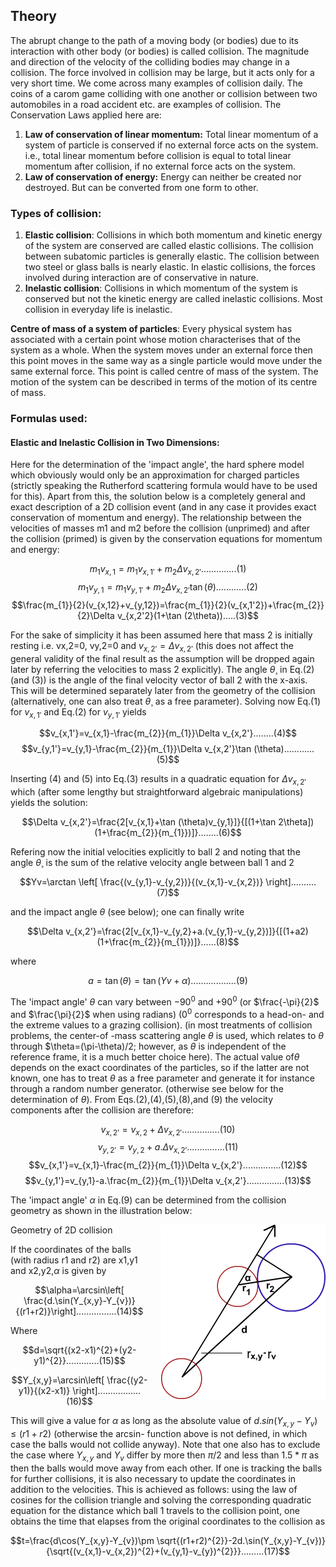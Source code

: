 ## Theory 

The abrupt change to the path of a moving body (or bodies) due to its interaction with other body (or bodies) is called collision. The magnitude and direction of the velocity of the colliding bodies may change in a collision. The force involved in collision may be large, but it acts only for a very short time. We come across many examples of collision daily. The coins of a carom game colliding with one another or collision between two automobiles in a road accident etc. are examples of collision. The Conservation Laws applied here are:

1. **Law of conservation of linear momentum:** Total linear momentum of a system of particle is conserved if no external force acts on the system. i.e., total linear momentum before collision is equal to total linear momentum after collision, if no external force acts on the system.
2. **Law of conservation of energy:** Energy can neither be created nor destroyed. But can be converted from one form to other.
 

### Types of collision:
 
1. **Elastic collision**: Collisions in which both momentum and kinetic energy of the system are conserved are called elastic collisions. The collision between subatomic particles is generally elastic. The collision between two steel or glass balls is nearly elastic. In elastic collisions, the forces involved during interaction are of conservative in nature.
2. **Inelastic collision**: Collisions in which momentum of the system is conserved but not the kinetic energy are called inelastic collisions. Most collision in everyday life is inelastic.
 

**Centre of mass of a system of particles**: Every physical system has associated with a certain point whose motion characterises that of the system as a whole. When the system moves under an external force then this point moves in the same way as a single particle would move under the same external force. This point is called centre of mass of the system. The motion of the system can be described in terms of the motion of its centre of mass.
 

### Formulas used:
 

#### Elastic and Inelastic Collision in Two Dimensions:

Here for the determination of the 'impact angle', the hard sphere model which obviously would only be an approximation for charged particles (strictly speaking the Rutherford scattering formula would have to be used for this). Apart from this, the solution below is a completely general and exact description of a 2D collision event (and in any case it provides exact conservation of momentum and energy). The relationship between the velocities of masses m1 and m2 before the collision (unprimed) and after the collision (primed) is given by the conservation equations for momentum and energy:

$$m_{1}v_{x,1}=m_{1}v_{x,1'}+m_{2}\Delta v_{x,2'}..............(1)$$
$$m_{1}v_{y,1}=m_{1}v_{y,1'}+m_{2}\Delta v_{x,2'}\tan (\theta)............(2)$$
$$\frac{m_{1}}{2}(v_{x,12}+v_{y,12})=\frac{m_{1}}{2}(v_{x,1'2})+\frac{m_{2}}{2}\Delta v_{x,2'2}(1+\tan (2\theta)).....(3)$$

For the sake of simplicity it has been assumed here that mass 2 is initially resting i.e. vx,2=0, vy,2=0 and $v_{x,2'}=\Delta v_{x,2'}$ (this does not affect the general validity of the final result as the assumption will be dropped again later by referring the velocities to mass 2 explicitly). The angle $\theta$¸ in Eq.(2) (and (3)) is the angle of the final velocity vector of ball 2 with the x-axis. This will be determined separately later from the geometry of the collision (alternatively, one can also treat $\theta$¸ as a free parameter). Solving now Eq.(1) for $v_{x,1'}$ and Eq.(2) for $v_{y,1'}$ yields

$$v_{x,1'}=v_{x,1}-\frac{m_{2}}{m_{1}}\Delta v_{x,2'}........(4)$$
$$v_{y,1'}=v_{y,1}-\frac{m_{2}}{m_{1}}\Delta v_{x,2'}\tan (\theta)............(5)$$

Inserting (4) and (5) into Eq.(3) results in a quadratic equation for $\Delta v_{x,2'}$ which (after some lengthy but straightforward algebraic manipulations) yields the solution:

$$\Delta v_{x,2'}=\frac{2[v_{x,1}+\tan (\theta)v_{y,1}]}{[(1+\tan 2\theta])(1+\frac{m_{2}}{m_{1}})]}........(6)$$

Refering now the initial velocities explicitly to ball 2 and noting that the angle $\theta$¸ is the sum of the relative velocity angle between ball 1 and 2

$$Yv=\arctan \left[ \frac{(v_{y,1}-v_{y,2})}{(v_{x,1}-v_{x,2})} \right]..........(7)$$

and the impact angle $\theta$ (see below); one can finally write

$$\Delta v_{x,2'}=\frac{2[v_{x,1}-v_{y,2}+a.(v_{y,1}-v_{y,2})]}{[(1+a2)(1+\frac{m_{2}}{m_{1}})]}......(8)$$

where

$$a=\tan (\theta)=\tan (Yv+\alpha)..................(9)$$

The 'impact angle' $\theta$ can vary between $-90^{0}$ and $+90^{0}$ (or $\frac{-\pi}{2}$ and $\frac{\pi}{2}$ when using radians) ($0^{0}$ corresponds to a head-on- and the extreme values to a grazing collision). (in most treatments of collision problems, the center-of -mass scattering angle $\theta$ is used, which relates to $\theta$ through $\theta=(\pi-\theta)/2; however, as $\theta$ is independent of the reference frame, it is a much better choice here). The actual value of$\theta$ depends on the exact coordinates of the particles, so if the latter are not known, one has to treat $\theta$ as a free parameter and generate it for instance through a random number generator. (otherwise see below for the determination of $\theta$). From Eqs.(2),(4),(5),(8),and (9) the velocity components after the collision are therefore:

$$v_{x,2'}=v_{x,2}+\Delta v_{x,2'}...............(10)$$
$$v_{y,2'}=v_{y,2}+a.\Delta v_{x,2'}...............(11)$$
$$v_{x,1'}=v_{x,1}-\frac{m_{2}}{m_{1}}\Delta v_{x,2'}...............(12)$$
$$v_{y,1'}=v_{y,1}-a.\frac{m_{2}}{m_{1}}\Delta v_{x,2'}...............(13)$$

The 'impact angle' $\alpha$ in Eq.(9) can be determined from the collision geometry as shown in the illustration below:

<div style="float: right; margin-left: 20px;"> <img src="./images/figure1.jpg" alt="Figure 1" style="max-width: 300px; height: auto;"> <p style="text-align: center; font-size: smaller; font-style: italic;"></p> </div>

Geometry of 2D collision

If the coordinates of the balls (with radius r1 and r2) are x1,y1 and x2,y2,$\alpha$ is given by

$$\alpha=\arcsin\left[ \frac{d.\sin(Y_{x,y}-Y_{v})}{(r1+r2)}\right]................(14)$$

Where

$$d=\sqrt{(x2-x1)^{2}+(y2-y1)^{2}}.............(15)$$

$$Y_{x,y}=\arcsin\left[ \frac{(y2-y1)}{(x2-x1)} \right].................(16)$$


This will give a value for $\alpha$ as long as the absolute value of $d.sin (Y_{x,y}-Y_{v})\le (r1+r2)$ (otherwise the arcsin- function above is not defined, in which case the balls would not collide anyway). Note that one also has to exclude the case where $Y_{x,y}$ and $Y_{v}$ differ by more then $\pi/2$ and less than $1.5*\pi$ as then the balls would move away from each other. If one is tracking the balls for further collisions, it is also necessary to update the coordinates in addition to the velocities. This is achieved as follows: using the law of cosines for the collision triangle and solving the corresponding quadratic equation for the distance which ball 1 travels to the collision point, one obtains the time that elapses from the original coordinates to the collision as


$$t=\frac{d\cos(Y_{x,y}-Y_{v})\pm \sqrt{(r1+r2)^{2}}-2d.\sin(Y_{x,y}-Y_{v})}{\sqrt{(v_{x,1}-v_{x,2})^{2}+(v_{y,1}-v_{y})^{2}}}.........(17)$$


